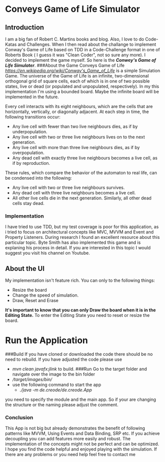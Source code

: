 # Conveys Game of Life Simulator
## Introduction
I am a big fan of Robert C. Martins books and blog. Also, I love to do Code-Katas and Challenges. 
When I then read about the challange to implement Conway's Game of Life based on TDD in a Code-Challenge format in one of
Roberts Book ( I guess it was "Clean Coder", not so sure any more). I decided to implement the game myself. So here is the ***Conwey's Game of Life Simulater***.
###About the Game
Conveys Game of Life *https://en.wikipedia.org/wiki/Conway's_Game_of_Life* is a simple Simulation Game. 
The universe of the Game of Life is an infinite, two-dimensional orthogonal grid of square cells, 
each of which is in one of two possible states, live or dead (or populated and unpopulated, respectively). In my this implementation 
I'm using a bounded board. Maybe the infinite board will be implemented in the future.

Every cell interacts with its eight neighbours, which are the cells that are horizontally, vertically, or diagonally 
adjacent. At each step in time, the following transitions occur:

* Any live cell with fewer than two live neighbours dies, as if by underpopulation.
* Any live cell with two or three live neighbours lives on to the next generation.
* Any live cell with more than three live neighbours dies, as if by overpopulation.
* Any dead cell with exactly three live neighbours becomes a live cell, as if by reproduction.

These rules, which compare the behavior of the automaton to real life, can be condensed into the following:

* Any live cell with two or three live neighbours survives.
* Any dead cell with three live neighbours becomes a live cell.
* All other live cells die in the next generation. Similarly, all other dead cells stay dead.


### Implementation
I have tried to use TDD, but my test coverage is poor for this application, as i tried to focus on architectural concepts like MVC, MVVM and Event and Property Listeners.
During research I found an excellent resource about this particular topic. Byte Smith has also implemented this game and is
explaning his process in detail. If you are interested in this topic
I would suggest you visit his channel on Youtube.


## About the UI
My implementation isn't feature rich. You can only to the following things:
* Resize the board
* Change the speed of simulation.
* Draw, Reset and Erase

**It's important to know that you can only Draw the board when it is in the Editing State.**
To enter the Editing State you need
to reset or resize the board.

# Run the Application
###Build
If you have cloned or downloaded the code there should be no need to rebuild. If you have adjusted the code please use
* *mvn clean javafx:jlink* to build.
###Run
Go to the target folder and navigate over the image to the bin folder
* */target/images/bin/*
* use the following command to start the app
  * *./java -m de.creode/de.creode.App*

you need to specify the module and the main app. So if your are changing the structure or the naming please adjust the comment.


### Conclusion

This App is not big but already demonstrates the benefit of following patterns like MVVM, Using Events and Data Binding, SRP etc.
If you achieve decoupling you can add features more easily and robust.
The implementation of the concepts might not be perfect and can be optimized. 
I hope you find the code helpful and enjoyed playing with the simulation.
If there are any problems or you need help feel free to contact me







